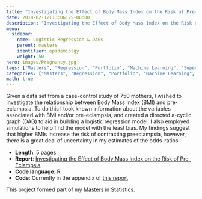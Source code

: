 ```yaml
---
title: "Investigating the Effect of Body Mass Index on the Risk of Pre-Eclampsia"
date: 2018-02-12T13:06:25+00:00
description: "Investigating the Effect of Body Mass Index on the Risk of Pre-Eclampsia"
menu:
  sidebar:
    name: Logistic Regression & DAGs
    parent: masters
    identifier: epidemiolgy
    weight: 50
hero: images/Pregnancy.jpg
tags: ["Masters", "Regression", "Portfolio", "Machine Learning", "Supervised", "Simulation", "R"]
categories: ["Masters", "Regression", "Portfolio", "Machine Learning", "Supervised", "Simulation", "R"]
math: true
---
```


Given a data set from a case-control study of 750 mothers, I wished to investigate the relationship between Body Mass Index (BMI) and pre-eclampsia. To do this I took known information about the variables associated with BMI and/or pre-eclampsia, and created a directed a-cyclic graph (DAG) to aid in building a logistic regression model. I also employed simulations to help find the model with the least bias. My findings suggest that higher BMIs increase the risk of contracting preeclampsia, however, there is a great deal of uncertainty in my estimates of the odds-ratios.

- **Length**: 5 pages
- **Report**: [Investigating the Effect of Body Mass Index on the Risk of Pre-Eclampsia](/files/Masters/Investigating%20the%20Effect%20of%20Body%20Mass%20Index%20on%20the%20Risk%20of%20Pre-Eclampsia.pdf)
- **Code language**: R
- **Code**: Currently in the appendix of [this report](/files/Masters/Investigating%20the%20Effect%20of%20Body%20Mass%20Index%20on%20the%20Risk%20of%20Pre-Eclampsia.pdf)

This project formed part of my [Masters](/posts/projects/masters/) in Statistics.